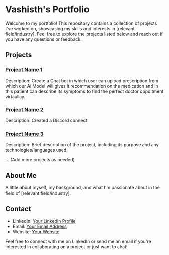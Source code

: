 # Vashisth's Portfolio

Welcome to my portfolio! This repository contains a collection of projects I've worked on, showcasing my skills and interests in [relevant field/industry]. Feel free to explore the projects listed below and reach out if you have any questions or feedback.

## Projects

### [Project Name 1](https://www.intellihinc.com/)
Description: Create a Chat bot in which user can upload prescription from which our Ai Model will gives it recommendation on the medication and In this patient can describe its symptoms to find the perfect doctor oppoitment virtaullay.

### [Project Name 2](link-to-project-2)
Description: Created a Discord connect 

### [Project Name 3](link-to-project-3)
Description: Brief description of the project, including its purpose and any technologies/languages used.

... (Add more projects as needed)

## About Me

A little about myself, my background, and what I'm passionate about in the field of [relevant field/industry].

## Contact

- LinkedIn: [Your LinkedIn Profile](https://www.linkedin.com/in/vashisth-malik/)
- Email: [Your Email Address](mailto:vashisth010@gmail.com)
- Website: [Your Website](https://vashi050197.github.io/Portfolio/)

Feel free to connect with me on LinkedIn or send me an email if you're interested in collaborating on a project or just want to chat!

